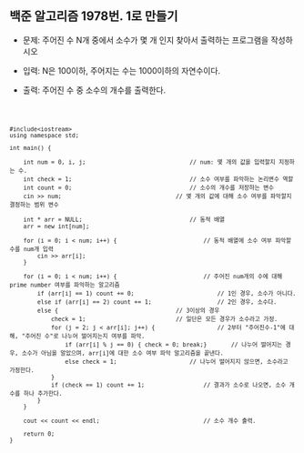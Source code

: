 ## 백준 알고리즘 1978번. 1로 만들기

* 문제: 주어진 수 N개 중에서 소수가 몇 개 인지 찾아서 출력하는 프로그램을 작성하시오

* 입력: N은 100이하, 주어지는 수는 1000이하의 자연수이다.

* 출력: 주어진 수 중 소수의 개수를 출력한다.


<code>

	#include<iostream>
	using namespace std;

	int main() {

		int num = 0, i, j;								// num: 몇 개의 값을 입력할지 지정하는 수. 
		int check = 1;									// 소수 여부를 파악하는 논리변수 역할
		int count = 0;									// 소수의 개수를 저장하는 변수
		cin >> num;									// 몇 개의 값에 대해 소수 여부를 파악할지 결정하는 범위 변수

		int * arr = NULL;								// 동적 배열
		arr = new int[num];

		for (i = 0; i < num; i++) {							// 동적 배열에 소수 여부 파악할 수를 num개 입력
			cin >> arr[i];
		}

		for (i = 0; i < num; i++) {							// 주어진 num개의 수에 대해 prime number 여부를 파악하는 알고리즘
			if (arr[i] == 1) count += 0;						// 1인 경우, 소수가 아니다.
			else if (arr[i] == 2) count += 1;					// 2인 경우, 소수다.
			else {									// 3이상의 경우
				check = 1;							// 일단은 모든 경우가 소수라고 가정.
				for (j = 2; j < arr[i]; j++) {					// 2부터 "주어진수-1"에 대해, "주어진 수"로 나누어 떨어지는지 여부를 파악.
					if (arr[i] % j == 0) { check = 0; break;}		// 나누어 떨어지는 경우, 소수가 아님을 알았으며, arr[i]에 대한 소수 여부 파악 알고리즘을 끝낸다.
					else check = 1;						// 나누어 떨어지지 않으면, 소수라고 가정한다.
				}
				if (check == 1) count += 1;					// 결과가 소수로 나오면, 소수 개수를 하나 추가한다.
			}
		}

		cout << count << endl;								// 소수 개수 출력.

		return 0;
	}

</code>
